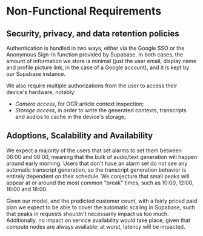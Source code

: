 # Non-Functional Requirements

## Security, privacy, and data retention policies

Authentication is handled in two ways, either via the Google SSO or the Anonymous Sign-In function provided by Supabase. In both cases, the amount of information we store is minimal (just the user email, display name and profile picture link, in the case of a Google account), and it is kept by our Supabase instance.

We also require multiple authorizations from the user to access their device's hardware, notably:

- *Camera access*, for OCR article context inspection;
- *Storage access*, in order to write the generated contexts, transcripts and audios to cache in the device's storage;

## Adoptions, Scalability and Availability

We expect a majority of the users that set alarms to set them between 06:00 and 08:00, meaning that the bulk of audio/text generation will happen around early morning. Users that don't have an alarm set do not see any automatic transcript generation, so the transcript generation behavior is entirely dependent on their schedule. We conjecture that small peaks will appear at or around the most common "break" times, such as 10:00, 12:00, 16:00 and 18:00.

Given our model, and the predicted customer count, with a fairly priced paid plan we expect to be able to cover the automatic scaling in Supabase, such that peaks in requests shouldn't necessarily impact us too much. Additionally, no impact on service availability would take place, given that compute nodes are always available: at worst, latency will be impacted.
